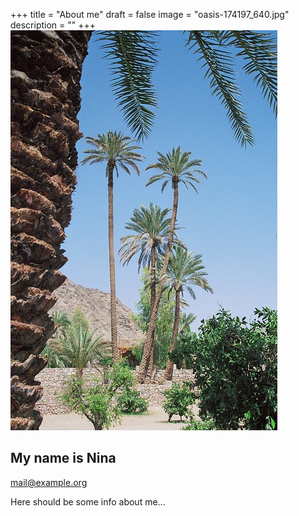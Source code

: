 +++
title = "About me"
draft = false
image = "oasis-174197_640.jpg"
description = ""
+++
![](oasis-174197_640.jpg)

## My name is Nina

mail@example.org

Here should be some info about me...